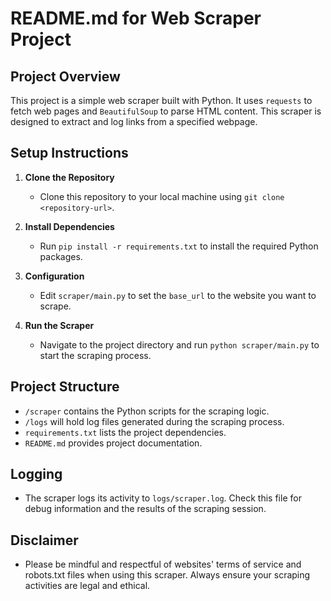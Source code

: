 # README.md for Web Scraper Project

## Project Overview

This project is a simple web scraper built with Python. It uses `requests` to fetch web pages and `BeautifulSoup` to parse HTML content. This scraper is designed to extract and log links from a specified webpage.

## Setup Instructions

1. **Clone the Repository**
   - Clone this repository to your local machine using `git clone <repository-url>`.

2. **Install Dependencies**
   - Run `pip install -r requirements.txt` to install the required Python packages.

3. **Configuration**
   - Edit `scraper/main.py` to set the `base_url` to the website you want to scrape.

4. **Run the Scraper**
   - Navigate to the project directory and run `python scraper/main.py` to start the scraping process.

## Project Structure

- `/scraper` contains the Python scripts for the scraping logic.
- `/logs` will hold log files generated during the scraping process.
- `requirements.txt` lists the project dependencies.
- `README.md` provides project documentation.

## Logging

- The scraper logs its activity to `logs/scraper.log`. Check this file for debug information and the results of the scraping session.

## Disclaimer

- Please be mindful and respectful of websites' terms of service and robots.txt files when using this scraper. Always ensure your scraping activities are legal and ethical.

